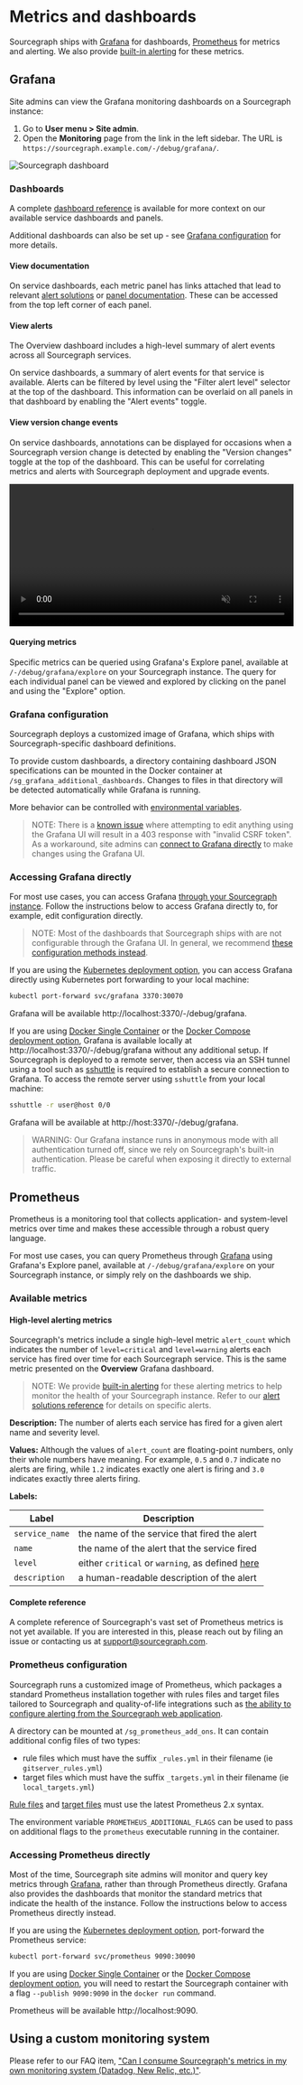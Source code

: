 # Metrics and dashboards

Sourcegraph ships with [Grafana](https://grafana.com) for dashboards, [Prometheus](https://prometheus.io/) for metrics and alerting. We also provide [built-in alerting](./alerting.md) for these metrics.

## Grafana

Site admins can view the Grafana monitoring dashboards on a Sourcegraph instance:

1. Go to **User menu > Site admin**.
1. Open the **Monitoring** page from the link in the left sidebar. The URL is `https://sourcegraph.example.com/-/debug/grafana/`.

<img src="https://user-images.githubusercontent.com/3173176/82078081-65c62780-9695-11ea-954a-84e8e9686970.png" class="screenshot" alt="Sourcegraph dashboard">

### Dashboards

A complete [dashboard reference](dashboards.md) is available for more context on our available service dashboards and panels.

Additional dashboards can also be set up - see [Grafana configuration](#grafana-configuration) for more details.

#### View documentation

On service dashboards, each metric panel has links attached that lead to relevant [alert solutions](alert_solutions.md) or [panel documentation](dashboards.md).
These can be accessed from the top left corner of each panel.

#### View alerts

The Overview dashboard includes a high-level summary of alert events across all Sourcegraph services.

On service dashboards, a summary of alert events for that service is available.
Alerts can be filtered by level using the "Filter alert level" selector at the top of the dashboard.
This information can be overlaid on all panels in that dashboard by enabling the "Alert events" toggle.

#### View version change events

On service dashboards, annotations can be displayed for occasions when a Sourcegraph version change is detected by enabling the "Version changes" toggle at the top of the dashboard.
This can be useful for correlating metrics and alerts with Sourcegraph deployment and upgrade events.

<video  width="1760" height="1060" autoplay loop muted playsinline style="width: 100%; height: auto; max-width: 50rem">
  <source src="https://sourcegraphstatic.com/VersionAndAlertAnnotations.webm" type="video/webm">
  <p>Version and alert annotations</p>
</video>

#### Querying metrics

Specific metrics can be queried using Grafana's Explore panel, available at `/-/debug/grafana/explore` on your Sourcegraph instance.
The query for each individual panel can be viewed and explored by clicking on the panel and using the "Explore" option.

### Grafana configuration

Sourcegraph deploys a customized image of Grafana, which ships with Sourcegraph-specific dashboard definitions.

To provide custom dashboards, a directory containing dashboard JSON specifications can be mounted in the Docker container at `/sg_grafana_additional_dashboards`.
Changes to files in that directory will be detected automatically while Grafana is running.

More behavior can be controlled with [environmental variables](https://grafana.com/docs/grafana/latest/administration/configuration/#configure-with-environment-variables).

> NOTE: There is a [known issue](https://github.com/sourcegraph/sourcegraph/issues/6075) where attempting to edit anything using the Grafana UI will result in a 403 response with "invalid CSRF token".
> As a workaround, site admins can [connect to Grafana directly](#accessing-grafana-directly) to make changes using the Grafana UI.

### Accessing Grafana directly

For most use cases, you can access Grafana [through your Sourcegraph instance](#grafana).
Follow the instructions below to access Grafana directly to, for example, edit configuration directly.

> NOTE: Most of the dashboards that Sourcegraph ships with are not configurable through the Grafana UI.
> In general, we recommend [these configuration methods instead](#grafana-configuration).

If you are using the [Kubernetes deployment option](../deploy/kubernetes/index.md), you can access Grafana directly using Kubernetes port forwarding to your local machine:

```sh
kubectl port-forward svc/grafana 3370:30070
```

Grafana will be available http://localhost:3370/-/debug/grafana.

If you are using [Docker Single Container](../deploy/docker-single-container/index.md) or the [Docker Compose deployment option](../deploy/index.md), Grafana is available locally at http://localhost:3370/-/debug/grafana without any additional setup.
If Sourcegraph is deployed to a remote server, then access via an SSH tunnel using a tool such as [sshuttle](https://github.com/sshuttle/sshuttle) is required to establish a secure connection to Grafana.
To access the remote server using `sshuttle` from your local machine:

```bash
sshuttle -r user@host 0/0
```

Grafana will be available at http://host:3370/-/debug/grafana.

> WARNING: Our Grafana instance runs in anonymous mode with all authentication turned off, since we rely on Sourcegraph's built-in authentication.
> Please be careful when exposing it directly to external traffic.

## Prometheus

Prometheus is a monitoring tool that collects application- and system-level metrics over time and makes these accessible through a robust query language.

For most use cases, you can query Prometheus through [Grafana](#grafana) using Grafana's Explore panel, available at `/-/debug/grafana/explore` on your Sourcegraph instance, or simply rely on the dashboards we ship.

### Available metrics

#### High-level alerting metrics

Sourcegraph's metrics include a single high-level metric `alert_count` which indicates the number of `level=critical` and `level=warning` alerts each service has fired over time for each Sourcegraph service.
This is the same metric presented on the **Overview** Grafana dashboard.

> NOTE: We provide [built-in alerting](./alerting.md) for these alerting metrics to help monitor the health of your Sourcegraph instance.
> Refer to our [alert solutions reference](./alert_solutions.md) for details on specific alerts.

**Description:** The number of alerts each service has fired for a given alert name and severity level.

**Values:** Although the values of `alert_count` are floating-point numbers, only their whole numbers have meaning.
For example, `0.5` and `0.7` indicate no alerts are firing, while `1.2` indicates exactly one alert is firing and `3.0` indicates exactly three alerts firing.

**Labels:**

| Label | Description |
|-------|-------------|
| `service_name` | the name of the service that fired the alert |
| `name` | the name of the alert that the service fired |
| `level` | either `critical` or `warning`, as defined [here](./alerting.md) |
| `description` | a human-readable description of the alert |

#### Complete reference

A complete reference of Sourcegraph's vast set of Prometheus metrics is not yet available. If you are interested in this, please reach out by filing an issue or contacting us at [support@sourcegraph.com](mailto:support@sourcegraph.com).

### Prometheus configuration

Sourcegraph runs a customized image of Prometheus, which packages a standard Prometheus installation together with rules files and target files tailored to Sourcegraph and quality-of-life integrations such as [the ability to configure alerting from the Sourcegraph web application](./alerting/index.md).

A directory can be mounted at `/sg_prometheus_add_ons`. It can contain additional config files of two types:

- rule files which must have the suffix `_rules.yml` in their filename (ie `gitserver_rules.yml`)
- target files which must have the suffix `_targets.yml` in their filename (ie `local_targets.yml`)

[Rule files](https://prometheus.io/docs/prometheus/latest/configuration/recording_rules/)
and [target files](https://prometheus.io/docs/guides/file-sd/) must use the latest Prometheus 2.x syntax.

The environment variable `PROMETHEUS_ADDITIONAL_FLAGS` can be used to pass on additional flags to the `prometheus` executable running in the container.

### Accessing Prometheus directly

Most of the time, Sourcegraph site admins will monitor and query key metrics through [Grafana](#grafana), rather than through Prometheus directly.
Grafana also provides the dashboards that monitor the standard metrics that indicate the health of the instance.
Follow the instructions below to access Prometheus directly instead.

If you are using the [Kubernetes deployment option](../deploy/kubernetes/index.md), port-forward the Prometheus service:

```sh
kubectl port-forward svc/prometheus 9090:30090
```

If you are using [Docker Single Container](../deploy/docker-single-container/index.md) or the [Docker Compose deployment option](../deploy/index.md), you will need to restart the Sourcegraph container
with a flag `--publish 9090:9090` in the `docker run` command.

Prometheus will be available http://localhost:9090.

## Using a custom monitoring system

Please refer to our FAQ item, ["Can I consume Sourcegraph's metrics in my own monitoring system (Datadog, New Relic, etc.)"](../faq.md#can-i-consume-sourcegraph-s-metrics-in-my-own-monitoring-system-datadog-new-relic-etc).

